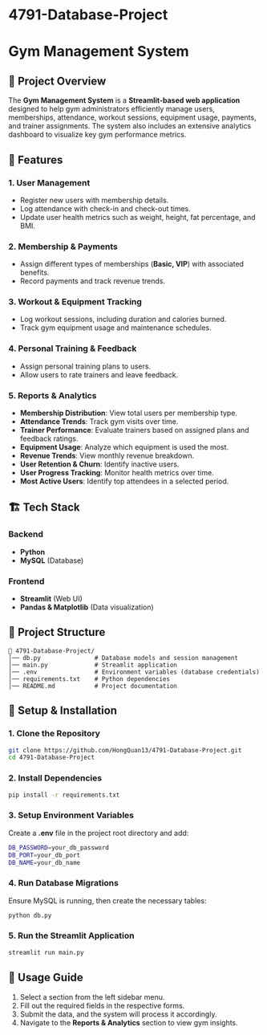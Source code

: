 # 4791-Database-Project
# Gym Management System

## 📌 Project Overview
The **Gym Management System** is a **Streamlit-based web application** designed to help gym administrators efficiently manage users, memberships, attendance, workout sessions, equipment usage, payments, and trainer assignments. The system also includes an extensive analytics dashboard to visualize key gym performance metrics.

## 🚀 Features
### **1. User Management**
- Register new users with membership details.
- Log attendance with check-in and check-out times.
- Update user health metrics such as weight, height, fat percentage, and BMI.

### **2. Membership & Payments**
- Assign different types of memberships (**Basic, VIP**) with associated benefits.
- Record payments and track revenue trends.

### **3. Workout & Equipment Tracking**
- Log workout sessions, including duration and calories burned.
- Track gym equipment usage and maintenance schedules.

### **4. Personal Training & Feedback**
- Assign personal training plans to users.
- Allow users to rate trainers and leave feedback.

### **5. Reports & Analytics**
- **Membership Distribution**: View total users per membership type.
- **Attendance Trends**: Track gym visits over time.
- **Trainer Performance**: Evaluate trainers based on assigned plans and feedback ratings.
- **Equipment Usage**: Analyze which equipment is used the most.
- **Revenue Trends**: View monthly revenue breakdown.
- **User Retention & Churn**: Identify inactive users.
- **User Progress Tracking**: Monitor health metrics over time.
- **Most Active Users**: Identify top attendees in a selected period.

## 🏗️ Tech Stack
### **Backend**
- **Python**
- **MySQL** (Database)

### **Frontend**
- **Streamlit** (Web UI)
- **Pandas & Matplotlib** (Data visualization)

## 📂 Project Structure
```
📁 4791-Database-Project/
│── db.py               # Database models and session management
│── main.py             # Streamlit application
│── .env                # Environment variables (database credentials)
│── requirements.txt    # Python dependencies
│── README.md           # Project documentation
```

## 🔧 Setup & Installation
### **1. Clone the Repository**
```sh
git clone https://github.com/HongQuan13/4791-Database-Project.git
cd 4791-Database-Project
```

### **2. Install Dependencies**
```sh
pip install -r requirements.txt
```

### **3. Setup Environment Variables**
Create a **.env** file in the project root directory and add:
```sh
DB_PASSWORD=your_db_password
DB_PORT=your_db_port
DB_NAME=your_db_name
```

### **4. Run Database Migrations**
Ensure MySQL is running, then create the necessary tables:
```sh
python db.py
```

### **5. Run the Streamlit Application**
```sh
streamlit run main.py
```

## 📝 Usage Guide
1. Select a section from the left sidebar menu.
2. Fill out the required fields in the respective forms.
3. Submit the data, and the system will process it accordingly.
4. Navigate to the **Reports & Analytics** section to view gym insights.



